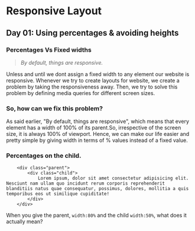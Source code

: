 # Responsive Layout

## Day 01: Using percentages & avoiding heights
### Percentages Vs Fixed widths

 >*By default, things are responsive.*

 Unless and until we dont assign a fixed width to any element our website is responsive.
 Whenever we try to create layouts for website, we create a problem by taking the responsiveness away.
 Then, we try to solve this problem by defining media queries for different screen sizes.

### So, how can we fix this problem?
As said earlier, "By default, things are responsive", which means that every element has a width of 100% of its parent.So, irrespective of the screen size, it is always 100% of viewport.
Hence, we can make our life easier and pretty simple by giving width in terms of % values instead of a fixed value.

### Percentages on the child.

```
    <div class="parent">
        <div class="child">
            Lorem ipsum, dolor sit amet consectetur adipisicing elit. Nesciunt nam ullam quo incidunt rerum corporis reprehenderit blanditiis natus quae consequatur, possimus, dolores, mollitia a quis temporibus eos ut similique cupiditate!
        </div>
    </div>
```

When you give the parent, `width:80%` and the child `width:50%`, what does it actually mean?

 
